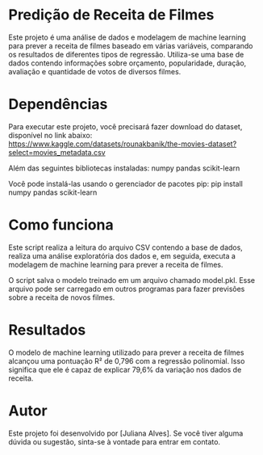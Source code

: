 # Predição de Receita de Filmes
Este projeto é uma análise de dados e modelagem de machine learning para prever a receita de filmes baseado em várias variáveis, comparando os resultados de diferentes tipos de regressão. Utiliza-se uma base de dados contendo informações sobre orçamento, popularidade, duração, avaliação e quantidade de votos de diversos filmes.

# Dependências
Para executar este projeto, você precisará fazer download do dataset, disponível no link abaixo: https://www.kaggle.com/datasets/rounakbanik/the-movies-dataset?select=movies_metadata.csv

Além das seguintes bibliotecas instaladas:
numpy
pandas
scikit-learn

Você pode instalá-las usando o gerenciador de pacotes pip:
pip install numpy pandas scikit-learn

# Como funciona
Este script realiza a leitura do arquivo CSV contendo a base de dados, realiza uma análise exploratória dos dados e, em seguida, executa a modelagem de machine learning para prever a receita de filmes.

O script salva o modelo treinado em um arquivo chamado model.pkl. Esse arquivo pode ser carregado em outros programas para fazer previsões sobre a receita de novos filmes.

# Resultados
O modelo de machine learning utilizado para prever a receita de filmes alcançou uma pontuação R² de 0,796 com a regressão polinomial. Isso significa que ele é capaz de explicar 79,6% da variação nos dados de receita.

# Autor

Este projeto foi desenvolvido por [Juliana Alves]. Se você tiver alguma dúvida ou sugestão, sinta-se à vontade para entrar em contato.




